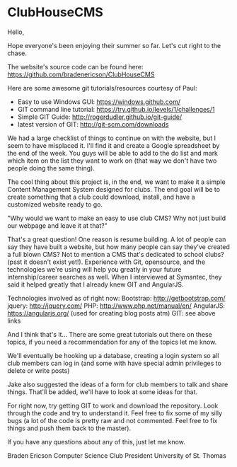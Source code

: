 ClubHouseCMS
============

Hello,

Hope everyone's been enjoying their summer so far. Let's cut right to the chase.

The website's source code can be found here: https://github.com/bradenericson/ClubHouseCMS

Here are some awesome git tutorials/resources courtesy of Paul:
-	Easy to use Windows GUI:  	https://windows.github.com/
-	GIT command line tutorial: 	https://try.github.io/levels/1/challenges/1
-	Simple GIT Guide:		http://rogerdudler.github.io/git-guide/
-	latest version of GIT:		http://git-scm.com/downloads

We had a large checklist of things to continue on with the website, but I seem to have misplaced it. I'll find it and create a Google spreadsheet by the end of the week. You guys will be able to add to the do list and mark which item on the list they want to work on (that way we don't have two people doing the same thing).

The cool thing about this project is, in the end, we want to make it a simple Content Management System designed for clubs. The end goal will be to create something that a club could download, install, and have a customized website ready to go. 

"Why would we want to make an easy to use club CMS? Why not just build our webpage and leave it at that?"

That's a great question! One reason is resume building. A lot of people can say they have built a website, but how many people can say they've created a full blown CMS? Not to mention a CMS that's dedicated to school clubs? (psst it doesn't exist yet!). Experience with Git, opensource, and the technologies we're using will help you greatly in your future internship/career searches as well. When I interviewed at Symantec, they said it helped greatly that I already knew GIT and AngularJS.

Technologies involved as of right now:
Bootstrap:	 http://getbootstrap.com/
jquery:	 http://jquery.com/
PHP:		 http://www.php.net/manual/en/ 
AngularJS: https://angularjs.org/ (used for creating blog posts atm)
GIT:		see above links

And I think that's it... There are some great tutorials out there on these topics, if you need a recommendation for any of the topics let me know.

We'll eventually be hooking up a database, creating a login system so all club members can log in (and some with have special admin privileges to delete or write posts)

Jake also suggested the ideas of a form for club members to talk and share things. That'll be added, we'll have to look at some ideas for that. 

For right now, try getting GIT to work and download the repository. Look through the code and try to understand it. Feel free to fix some of my silly bugs (a lot of the code is pretty raw and not commented. Feel free to fix things and push them back to the master).

If you have any questions about any of this, just let me know. 

Braden Ericson
Computer Science Club President
University of St. Thomas
